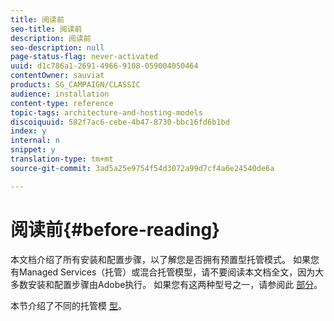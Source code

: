 ```yaml
---
title: 阅读前
seo-title: 阅读前
description: 阅读前
seo-description: null
page-status-flag: never-activated
uuid: d1c786a1-2691-4966-9108-059004050464
contentOwner: sauviat
products: SG_CAMPAIGN/CLASSIC
audience: installation
content-type: reference
topic-tags: architecture-and-hosting-models
discoiquuid: 582f7ac6-cebe-4b47-8730-bbc16fd6b1bd
index: y
internal: n
snippet: y
translation-type: tm+mt
source-git-commit: 3ad5a25e9754f54d3072a99d7cf4a6e24540de6a

---
```



# 阅读前{#before-reading}

本文档介绍了所有安装和配置步骤，以了解您是否拥有预置型托管模式。 如果您有Managed Services（托管）或混合托管模型，请不要阅读本文档全文，因为大多数安装和配置步骤由Adobe执行。 如果您有这两种型号之一，请参阅此 [部分](../../installation/using/hosting-models.md)。

本节介绍了不同的托管模 [型](../../installation/using/hosting-models.md)。
